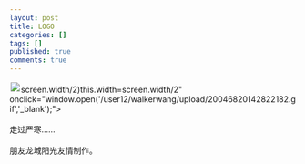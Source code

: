 ```yaml
---
layout: post
title: LOGO
categories: []
tags: []
published: true
comments: true
---
```

<p><img src="/user12/walkerwang/upload/20046820142822182.gif" vspace="2" hspace="2" border="0" />screen.width/2)this.width=screen.width/2" onclick="window.open('/user12/walkerwang/upload/20046820142822182.gif','_blank');"&gt;<br /><br />走过严寒……<br /><br />朋友龙城阳光友情制作。<br /></p>
